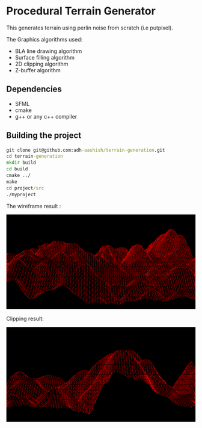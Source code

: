 # Procedural Terrain Generator

This generates terrain using perlin noise from scratch (i.e putpixel). 

The Graphics algorithms used:
  - BLA line drawing algorithm
  - Surface filling algorithm
  - 2D clipping algorithm
  - Z-buffer algorithm

## Dependencies
  - SFML
  - cmake
  - g++ or any c++ compiler

## Building the project

```bat
git clone git@github.com:adh-aashish/terrain-generation.git
cd terrain-generation
mkdir build
cd build
cmake ../
make
cd project/src
./myproject
```

The wireframe result :<br>

![image](./images/img1.png)

Clipping result:<br>

![image](./images/img2.png)

